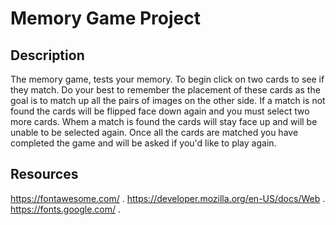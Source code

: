 # Memory Game Project


## Description
The memory game, tests your memory. To begin click on two cards to see if they match. Do your best to remember the placement of these cards as the goal is to match up all the pairs of images on the other side. If a match is not found the cards will be flipped face down again and you must select two more cards. Whem a match is found the cards will stay face up and will be unable to be selected again. Once all the cards are matched you have completed the game and will be asked if you'd like to play again.

## Resources
https://fontawesome.com/ .
https://developer.mozilla.org/en-US/docs/Web .
https://fonts.google.com/ .

